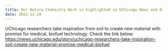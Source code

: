 ```yaml
---
title: Our Nature Chemistry Work is highlighted in UChicago News and Office of Science Homepage!
date: 2022-11-29
---
```

UChicago researchers take inspiration from soil to create new material with promise for medical, biofuel technology. Check the link below.
https://news.uchicago.edu/story/uchicago-researchers-take-inspiration-soil-create-new-material-promise-medical-biofuel

<!--more-->


